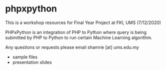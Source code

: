 # phpxpython
This is a workshop resources for Final Year Project at FKI, UMS (7/12/2020)

PHPxPython is an integration of PHP to Python where query is being submitted by PHP to Python to run certain Machine Learning algorithm.

Any questions or requests please email shamrie [at] ums.edu.my
- sample files
- presentation slides
